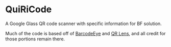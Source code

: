 QuiRiCode
==========

A Google Glass QR code scanner with specific information for BF solution.

Much of the code is based off of [BarcodeEye](https://github.com/barcodeeye/barcodeeye) and [QR Lens](https://github.com/jaxbot/glass-qrlens), and all credit for those portions remain there.

